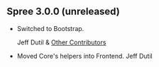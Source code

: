 ## Spree 3.0.0 (unreleased) ##

* Switched to Bootstrap.

    Jeff Dutil & [Other Contributors](https://github.com/200Creative/spree_bootstrap_frontend/graphs/contributors)

* Moved Core's helpers into Frontend. Jeff Dutil
